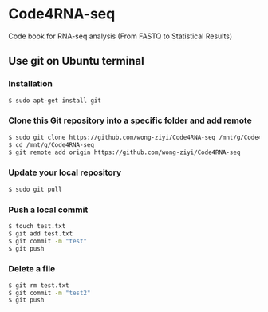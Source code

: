 # Code4RNA-seq
Code book for RNA-seq analysis (From FASTQ to Statistical Results)
## Use git on Ubuntu terminal
### Installation
```bash
$ sudo apt-get install git
```
### Clone this Git repository into a specific folder and add remote
```bash
$ sudo git clone https://github.com/wong-ziyi/Code4RNA-seq /mnt/g/Code4RNA-seq
$ cd /mnt/g/Code4RNA-seq
$ git remote add origin https://github.com/wong-ziyi/Code4RNA-seq
```
### Update your local repository
```bash
$ sudo git pull
```
### Push a local commit
```bash
$ touch test.txt
$ git add test.txt
$ git commit -m "test"
$ git push
```
### Delete a file
```bash
$ git rm test.txt
$ git commit -m "test2"
$ git push
```
